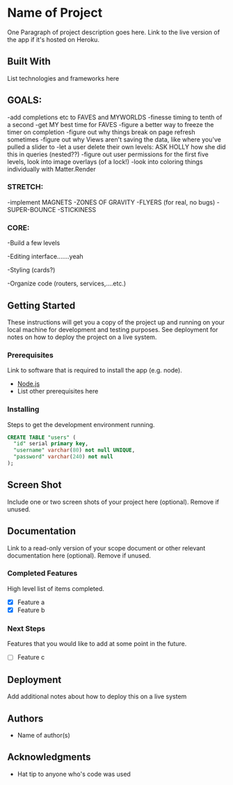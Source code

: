 # Name of Project

One Paragraph of project description goes here. Link to the live version of the app if it's hosted on Heroku.

## Built With

List technologies and frameworks here




## GOALS:

-add completions etc to FAVES and MYWORLDS
-finesse timing to tenth of a second
-get MY best time for FAVES
-figure a better way to freeze the timer on completion
-figure out why things break on page refresh sometimes
-figure out why Views aren't saving the data, like where you've pulled a slider to
-let a user delete their own levels: ASK HOLLY how she did this in queries (nested??)
-figure out user permissions for the first five levels, look into image overlays (of a lock!)
-look into coloring things individually with Matter.Render


### STRETCH:
-implement MAGNETS
-ZONES OF GRAVITY
-FLYERS (for real, no bugs)
-SUPER-BOUNCE
-STICKINESS

### CORE:
-Build a few levels

-Editing interface.......yeah

-Styling (cards?)

-Organize code (routers, services,....etc.)





## Getting Started

These instructions will get you a copy of the project up and running on your local machine for development and testing purposes. See deployment for notes on how to deploy the project on a live system.

### Prerequisites

Link to software that is required to install the app (e.g. node).

- [Node.js](https://nodejs.org/en/)
- List other prerequisites here


### Installing

Steps to get the development environment running.

```sql
CREATE TABLE "users" (
  "id" serial primary key,
  "username" varchar(80) not null UNIQUE,
  "password" varchar(240) not null
);
```

## Screen Shot

Include one or two screen shots of your project here (optional). Remove if unused.

## Documentation

Link to a read-only version of your scope document or other relevant documentation here (optional). Remove if unused.

### Completed Features

High level list of items completed.

- [x] Feature a
- [x] Feature b

### Next Steps

Features that you would like to add at some point in the future.

- [ ] Feature c

## Deployment

Add additional notes about how to deploy this on a live system

## Authors

* Name of author(s)


## Acknowledgments

* Hat tip to anyone who's code was used
